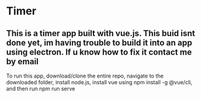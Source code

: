 # Timer
This is a timer app built with vue.js. This buid isnt done yet, im having trouble to build it into an app using electron. If u know how to fix it contact me by email
----------------------------------------------------------------------------
To run this app, download/clone the entire repo, navigate to the downloaded folder, install node.js, install vue using npm install -g @vue/cli, and then run npm run serve
